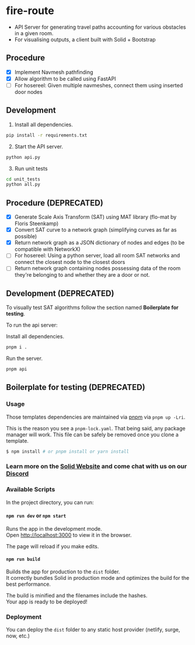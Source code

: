 # fire-route
- API Server for generating travel paths accounting for various obstacles in a given room.
- For visualising outputs, a client built with Solid + Bootstrap 

## Procedure
- [x] Implement Navmesh pathfinding
- [x] Allow algorithm to be called using FastAPI
- [ ] For hosereel: Given multiple navmeshes, connect them using inserted door nodes

## Development
1. Install all dependencies.
```bash
pip install -r requirements.txt
```
2. Start the API server.
```bash
python api.py
```
3. Run unit tests
```bash
cd unit_tests
python all.py
```


## Procedure (DEPRECATED)
- [x] Generate Scale Axis Transform (SAT) using MAT library (flo-mat by Floris Steenkamp)
- [x] Convert SAT curve to a network graph (simplifying curves as far as possible)
- [x] Return network graph as a JSON dictionary of nodes and edges (to be compatible with NetworkX)
- [ ] For hosereel: Using a python server, load all room SAT networks and connect the closest node to the closest doors
- [ ] Return network graph containing nodes possessing data of the room they're belonging to and whether they are a door or not.

## Development (DEPRECATED)
To visually test SAT algorithms follow the section named **Boilerplate for testing**.

To run the api server:

Install all dependencies.
```bash
pnpm i .
```

Run the server.
```bash 
pnpm api
```

## Boilerplate for testing (DEPRECATED)
### Usage

Those templates dependencies are maintained via [pnpm](https://pnpm.io) via `pnpm up -Lri`.

This is the reason you see a `pnpm-lock.yaml`. That being said, any package manager will work. This file can be safely be removed once you clone a template.

```bash
$ npm install # or pnpm install or yarn install
```

### Learn more on the [Solid Website](https://solidjs.com) and come chat with us on our [Discord](https://discord.com/invite/solidjs)

### Available Scripts

In the project directory, you can run:

#### `npm run dev` or `npm start`

Runs the app in the development mode.<br>
Open [http://localhost:3000](http://localhost:3000) to view it in the browser.

The page will reload if you make edits.<br>

#### `npm run build`

Builds the app for production to the `dist` folder.<br>
It correctly bundles Solid in production mode and optimizes the build for the best performance.

The build is minified and the filenames include the hashes.<br>
Your app is ready to be deployed!

### Deployment

You can deploy the `dist` folder to any static host provider (netlify, surge, now, etc.)

